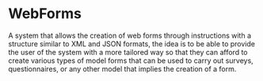 # WebForms
A system that allows the creation of web forms through instructions with a structure similar to XML and JSON formats, the idea is to be able to provide the user of the system with a more tailored way so that they can afford to create various types of model forms that can be used to carry out surveys, questionnaires, or any other model that implies the creation of a form.
